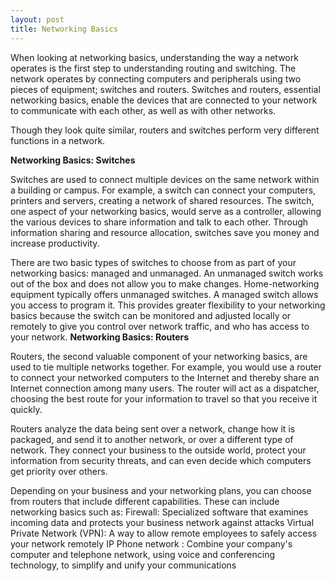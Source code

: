 ```yaml
---
layout: post
title: Networking Basics
---
```

When looking at networking basics, understanding the way a network operates is the first step to understanding routing and switching. The network operates by connecting computers and peripherals using two pieces of equipment; switches and routers. Switches and routers, essential networking basics, enable the devices that are connected to your network to communicate with each other, as well as with other networks.

Though they look quite similar, routers and switches perform very different functions in a network.

**Networking Basics: Switches**

Switches are used to connect multiple devices on the same network within a building or campus. For example, a switch can connect your computers, printers and servers, creating a network of shared resources. The switch, one aspect of your networking basics, would serve as a controller, allowing the various devices to share information and talk to each other. Through information sharing and resource allocation, switches save you money and increase productivity.

There are two basic types of switches to choose from as part of your networking basics: managed and unmanaged.
An unmanaged switch works out of the box and does not allow you to make changes. Home-networking equipment typically offers unmanaged switches.
A managed switch allows you access to program it. This provides greater flexibility to your networking basics because the switch can be monitored and adjusted locally or remotely to give you control over network traffic, and who has access to your network.
**Networking Basics: Routers**

Routers, the second valuable component of your networking basics, are used to tie multiple networks together. For example, you would use a router to connect your networked computers to the Internet and thereby share an Internet connection among many users. The router will act as a dispatcher, choosing the best route for your information to travel so that you receive it quickly.

Routers analyze the data being sent over a network, change how it is packaged, and send it to another network, or over a different type of network. They connect your business to the outside world, protect your information from security threats, and can even decide which computers get priority over others.

Depending on your business and your networking plans, you can choose from routers that include different capabilities. These can include networking basics such as:
Firewall: Specialized software that examines incoming data and protects your business network against attacks
Virtual Private Network (VPN): A way to allow remote employees to safely access your network remotely
IP Phone network : Combine your company's computer and telephone network, using voice and conferencing technology, to simplify and unify your communications
